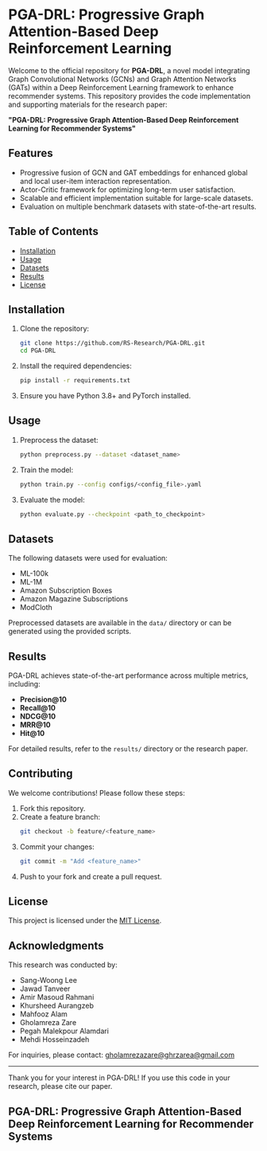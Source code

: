 # PGA-DRL: Progressive Graph Attention-Based Deep Reinforcement Learning

Welcome to the official repository for **PGA-DRL**, a novel model integrating Graph Convolutional Networks (GCNs) and Graph Attention Networks (GATs) within a Deep Reinforcement Learning framework to enhance recommender systems. This repository provides the code implementation and supporting materials for the research paper:

**"PGA-DRL: Progressive Graph Attention-Based Deep Reinforcement Learning for Recommender Systems"**

## Features
- Progressive fusion of GCN and GAT embeddings for enhanced global and local user-item interaction representation.
- Actor-Critic framework for optimizing long-term user satisfaction.
- Scalable and efficient implementation suitable for large-scale datasets.
- Evaluation on multiple benchmark datasets with state-of-the-art results.

## Table of Contents
- [Installation](#installation)
- [Usage](#usage)
- [Datasets](#datasets)
- [Results](#results)
- [License](#license)

## Installation

1. Clone the repository:
   ```bash
   git clone https://github.com/RS-Research/PGA-DRL.git
   cd PGA-DRL
   ```

2. Install the required dependencies:
   ```bash
   pip install -r requirements.txt
   ```

3. Ensure you have Python 3.8+ and PyTorch installed.

## Usage

1. Preprocess the dataset:
   ```bash
   python preprocess.py --dataset <dataset_name>
   ```

2. Train the model:
   ```bash
   python train.py --config configs/<config_file>.yaml
   ```

3. Evaluate the model:
   ```bash
   python evaluate.py --checkpoint <path_to_checkpoint>
   ```

## Datasets
The following datasets were used for evaluation:
- ML-100k
- ML-1M
- Amazon Subscription Boxes
- Amazon Magazine Subscriptions
- ModCloth

Preprocessed datasets are available in the `data/` directory or can be generated using the provided scripts.

## Results
PGA-DRL achieves state-of-the-art performance across multiple metrics, including:
- **Precision@10**
- **Recall@10**
- **NDCG@10**
- **MRR@10**
- **Hit@10**

For detailed results, refer to the `results/` directory or the research paper.

## Contributing
We welcome contributions! Please follow these steps:
1. Fork this repository.
2. Create a feature branch:
   ```bash
   git checkout -b feature/<feature_name>
   ```
3. Commit your changes:
   ```bash
   git commit -m "Add <feature_name>"
   ```
4. Push to your fork and create a pull request.

## License
This project is licensed under the [MIT License](LICENSE).

## Acknowledgments
This research was conducted by:
- Sang-Woong Lee
- Jawad Tanveer
- Amir Masoud Rahmani
- Khursheed Aurangzeb
- Mahfooz Alam
- Gholamreza Zare
- Pegah Malekpour Alamdari
- Mehdi Hosseinzadeh

For inquiries, please contact: [gholamrezazare@ghrzarea@gmail.com](mailto:gholamrezazare@gmail.com)

---
Thank you for your interest in PGA-DRL! If you use this code in your research, please cite our paper.
## PGA-DRL: Progressive Graph Attention-Based Deep Reinforcement Learning for Recommender Systems

